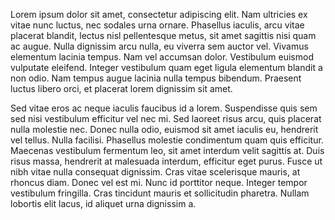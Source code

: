 Lorem ipsum dolor sit amet, consectetur adipiscing elit. Nam ultricies ex vitae nunc luctus, nec sodales urna ornare. Phasellus iaculis, arcu vitae placerat blandit, lectus nisl pellentesque metus, sit amet sagittis nisi quam ac augue. Nulla dignissim arcu nulla, eu viverra sem auctor vel. Vivamus elementum lacinia tempus. Nam vel accumsan dolor. Vestibulum euismod vulputate eleifend. Integer vestibulum quam eget ligula elementum blandit a non odio. Nam tempus augue lacinia nulla tempus bibendum. Praesent luctus libero orci, et placerat lorem dignissim sit amet.

Sed vitae eros ac neque iaculis faucibus id a lorem. Suspendisse quis sem sed nisi vestibulum efficitur vel nec mi. Sed laoreet risus arcu, quis placerat nulla molestie nec. Donec nulla odio, euismod sit amet iaculis eu, hendrerit vel tellus. Nulla facilisi. Phasellus molestie condimentum quam quis efficitur. Maecenas vestibulum fermentum leo, sit amet interdum velit sagittis at. Duis risus massa, hendrerit at malesuada interdum, efficitur eget purus. Fusce ut nibh vitae nulla consequat dignissim. Cras vitae scelerisque mauris, at rhoncus diam. Donec vel est mi. Nunc id porttitor neque. Integer tempor vestibulum fringilla. Cras tincidunt mauris et sollicitudin pharetra. Nullam lobortis elit lacus, id aliquet urna dignissim a.
